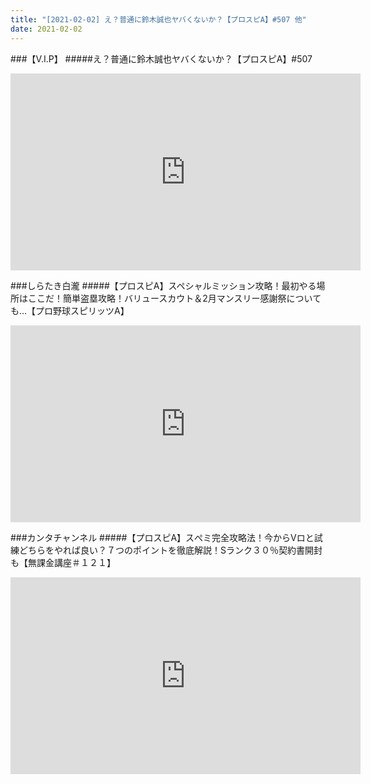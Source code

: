 ```yaml
---
title: "[2021-02-02] え？普通に鈴木誠也ヤバくないか？【プロスピA】#507 他"
date: 2021-02-02
---
```

###【V.I.P】
#####え？普通に鈴木誠也ヤバくないか？【プロスピA】#507
<iframe width="560" height="315" src="https://www.youtube.com/embed/HtxjNDz_lR0" frameborder="0" allow="accelerometer; autoplay; clipboard-write; encrypted-media; gyroscope; picture-in-picture" allowfullscreen></iframe>

###しらたき白瀧
#####【プロスピA】スペシャルミッション攻略！最初やる場所はここだ！簡単盗塁攻略！バリュースカウト＆2月マンスリー感謝祭についても…【プロ野球スピリッツA】
<iframe width="560" height="315" src="https://www.youtube.com/embed/UZFHqvueveI" frameborder="0" allow="accelerometer; autoplay; clipboard-write; encrypted-media; gyroscope; picture-in-picture" allowfullscreen></iframe>

###カンタチャンネル
#####【プロスピA】スぺミ完全攻略法！今からVロと試練どちらをやれば良い？７つのポイントを徹底解説！Sランク３０％契約書開封も【無課金講座＃１２１】
<iframe width="560" height="315" src="https://www.youtube.com/embed/EiczHutDz1Y" frameborder="0" allow="accelerometer; autoplay; clipboard-write; encrypted-media; gyroscope; picture-in-picture" allowfullscreen></iframe>

